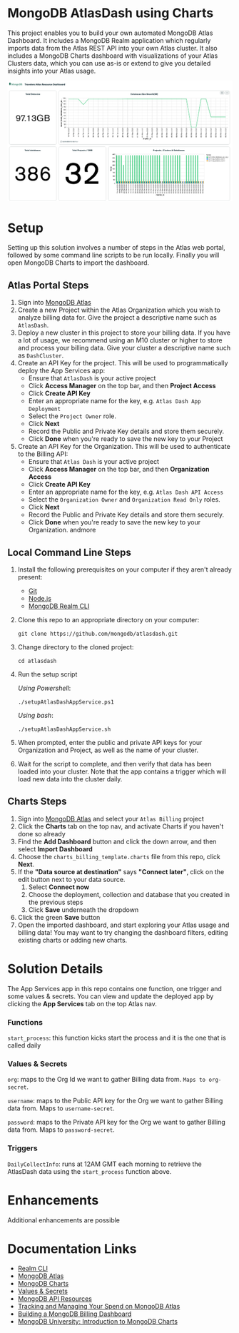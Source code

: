 # MongoDB AtlasDash using Charts

This project enables you to build your own automated MongoDB Atlas Dashboard. It includes a MongoDB Realm application which regularly imports data from the Atlas REST API into your own Atlas cluster. It also includes a MongoDB Charts dashboard with visualizations of your Atlas Clusters data, which you can use as-is or extend to give you detailed insights into your Atlas usage.

<img width="762" alt="Sample Atlas Dashboard" src="AtlasDash.png">

# Setup
Setting up this solution involves a number of steps in the Atlas web portal,
followed by some command line scripts to be run locally. Finally you will
open MongoDB Charts to import the dashboard.

## Atlas Portal Steps
1. Sign into [MongoDB Atlas](https://cloud.mongodb.com)
2. Create a new Project within the Atlas Organization which you wish to analyze
billing data for. Give the project a descriptive name such as `AtlasDash`. 
1. Deploy a new cluster in this project to store your billing data. If you have
a lot of usage, we recommend using an M10 cluster or higher to store and process
your billing data. Give your cluster a descriptive name such as `DashCluster`.
1. Create an API Key for the project. This will be used to programmatically
deploy the App Services app:
    * Ensure that `AtlasDash` is your active project
    * Click **Access Manager** on the top bar, and then **Project Access**
    * Click **Create API Key**
    * Enter an appropriate name for the key, e.g. `Atlas Dash App Deployment`
    * Select the  `Project Owner` role.
    * Click **Next**
    * Record the Public and Private Key details and store them securely.
    * Click **Done** when you're ready to save the new key to your Project
1. Create an API Key for the Organization. This will be used to authenticate
to the Billing API:
    * Ensure that `Atlas Dash` is your active project
    * Click **Access Manager** on the top bar, and then **Organization Access**
    * Click **Create API Key**
    * Enter an appropriate name for the key, e.g. `Atlas Dash API Access`
    * Select the `Organization Owner` and `Organization Read Only` roles.
    * Click **Next**
    * Record the Public and Private Key details and store them securely.
    * Click **Done** when you're ready to save the new key to your Organization. andmore
## Local Command Line Steps
1. Install the following prerequisites on your computer if they aren't already
present:
    * [Git](https://git-scm.com/downloads)
    * [Node.js](https://nodejs.org/en/download/)
    * [MongoDB Realm CLI](https://docs.mongodb.com/realm/cli/)
1. Clone this repo to an appropriate directory on your computer:
    ```
    git clone https://github.com/mongodb/atlasdash.git
    ```
2. Change directory to the cloned project:
    ```
    cd atlasdash
    ```
3. Run the setup script
    
    *Using Powershell*:
    ```
    ./setupAtlasDashAppService.ps1
    ```

    *Using bash*:
    ```
    ./setupAtlasDashAppService.sh
    ```
4. When prompted, enter the public and private API keys for your Organization
and Project, as well as the name of your cluster.
1. Wait for the script to complete, and then verify that data has been loaded into your cluster.
Note that the app contains a trigger which will load new data into the cluster daily.

## Charts Steps
1. Sign into [MongoDB Atlas](https://cloud.mongodb.com) and select your `Atlas
Billing` project
2. Click the **Charts** tab on the top nav, and activate Charts if you haven't done so already
3. Find the **Add Dashboard** button and click the down arrow, and then select
**Import Dashboard**
4. Choose the `charts_billing_template.charts` file from this repo, click **Next**.
5. If the **"Data source at destination"** says **"Connect later"**, click on the edit button next to your data source.
   1. Select **Connect now**
   2. Choose the deployment, collection and database that you created in the previous steps
   3. Click **Save** underneath the dropdown
6. Click the green **Save** button
7. Open the imported dashboard, and start exploring your Atlas usage and billing data! You
may want to try changing the dashboard filters, editing existing charts or adding new charts.


# Solution Details
The App Services app in this repo contains one function, one trigger and some values & secrets. You
can view and update the deployed app by clicking the **App Services** tab on the top Atlas nav.

### Functions
`start_process`: this function kicks start the process and it is the one that is called daily

### Values & Secrets
`org`: maps to the Org Id we want to gather Billing data from. `Maps to org-secret`.

`username`: maps to the Public API key for the Org we want to gather Billing data from. Maps to `username-secret`.

`password`: maps to the Private API key for the Org we want to gather Billing data from. Maps to `password-secret`.

### Triggers
`DailyCollectInfo`: runs at 12AM GMT each morning to retrieve the AtlasDash data using the `start_process` function above.

 
# Enhancements
Additional enhancements are possible 


# Documentation Links
* [Realm CLI](https://docs.mongodb.com/realm/deploy/realm-cli-reference/)
* [MongoDB Atlas](https://www.mongodb.com/cloud/atlas)
* [MongoDB Charts](https://docs.mongodb.com/charts/master/)
* [Values & Secrets](https://docs.mongodb.com/realm/values-and-secrets/)
* [MongoDB API Resources](https://docs.atlas.mongodb.com/reference/api-resources/)
* [Tracking and Managing Your Spend on MongoDB Atlas](https://www.youtube.com/watch?v=qP-n8wnwZzI)
* [Building a MongoDB Billing Dashboard](https://www.mongodb.com/blog/post/building-a-mongodb-billing-dashboard--part-2)
* [MongoDB University: Introduction to MongoDB Charts](https://university.mongodb.com/courses/A131/about)
